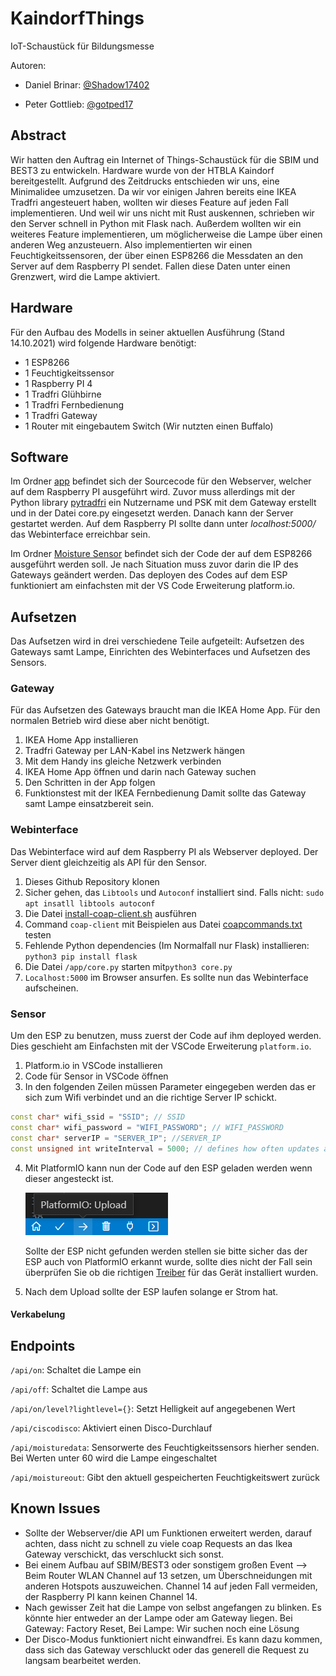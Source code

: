 # KaindorfThings
IoT-Schaustück für Bildungsmesse

Autoren:
+ Daniel Brinar: [@Shadow17402](https://github.com/Shadow17402)
- Peter Gottlieb: [@gotped17](https://github.com/gotped17)


## Abstract

Wir hatten den Auftrag ein Internet of Things-Schaustück für die SBIM und BEST3 zu entwickeln. Hardware wurde von der HTBLA Kaindorf bereitgestellt. Aufgrund des Zeitdrucks entschieden wir uns, eine Minimalidee umzusetzen. Da wir vor einigen Jahren bereits eine IKEA Tradfri angesteuert haben, wollten wir dieses Feature auf jeden Fall implementieren. Und weil wir uns nicht mit Rust auskennen, schrieben wir den Server schnell in Python mit Flask nach. Außerdem wollten wir ein weiteres Feature implementieren, um möglicherweise die Lampe über einen anderen Weg anzusteuern. Also implementierten wir einen Feuchtigkeitssensoren, der über einen ESP8266 die Messdaten an den Server auf dem Raspberry PI sendet. Fallen diese Daten unter einen Grenzwert, wird die Lampe aktiviert.

## Hardware

Für den Aufbau des Modells in seiner aktuellen Ausführung (Stand 14.10.2021) wird folgende Hardware benötigt:
+ 1 ESP8266
+ 1 Feuchtigkeitssensor
+ 1 Raspberry PI 4
+ 1 Tradfri Glühbirne
+ 1 Tradfri Fernbedienung
+ 1 Tradfri Gateway
+ 1 Router mit eingebautem Switch (Wir nutzten einen Buffalo)

## Software

Im Ordner [app](https://github.com/BriGot17/KaindorfThings/tree/master/app) befindet sich der Sourcecode für den Webserver, welcher auf dem Raspberry PI ausgeführt wird. Zuvor muss allerdings mit der Python library [pytradfri](https://github.com/home-assistant-libs/pytradfri) ein Nutzername und PSK mit dem Gateway erstellt und in der Datei core.py eingesetzt werden. Danach kann der Server gestartet werden. Auf dem Raspberry PI sollte dann unter *localhost:5000/* das Webinterface erreichbar sein.

Im Ordner [Moisture Sensor](https://github.com/BriGot17/KaindorfThings/tree/master/Moisture_Sensor) befindet sich der Code der auf dem ESP8266 ausgeführt werden soll. Je nach Situation muss zuvor darin die IP des Gateways geändert werden. Das deployen des Codes auf dem ESP funktioniert am einfachsten mit der VS Code Erweiterung platform.io.

## Aufsetzen

Das Aufsetzen wird in drei verschiedene Teile aufgeteilt: Aufsetzen des Gateways samt Lampe, Einrichten des Webinterfaces und Aufsetzen des Sensors.

### Gateway

Für das Aufsetzen des Gateways braucht man die IKEA Home App. Für den normalen Betrieb wird diese aber nicht benötigt.
  1. IKEA Home App installieren
  2. Tradfri Gateway per LAN-Kabel ins Netzwerk hängen
  3. Mit dem Handy ins gleiche Netzwerk verbinden
  4. IKEA Home App öffnen und darin nach Gateway suchen
  5. Den Schritten in der App folgen
  6. Funktionstest mit der IKEA Fernbedienung
Damit sollte das Gateway samt Lampe einsatzbereit sein.

### Webinterface

Das Webinterface wird auf dem Raspberry PI als Webserver deployed. Der Server dient gleichzeitig als API für den Sensor.

  1. Dieses Github Repository klonen
  2. Sicher gehen, das `Libtools` und `Autoconf` installiert sind. Falls nicht: `sudo apt insatll libtools autoconf`
  3. Die Datei [install-coap-client.sh](https://github.com/BriGot17/KaindorfThings/blob/master/install-coap-client.sh) ausführen
  4. Command `coap-client` mit Beispielen aus Datei [coapcommands.txt](https://github.com/BriGot17/KaindorfThings/blob/master/coapcommands.txt) testen
  5. Fehlende Python dependencies (Im Normalfall nur Flask) installieren: `python3 pip install flask`
  6. Die Datei `/app/core.py` starten mit`python3 core.py`
  7. `Localhost:5000` im Browser ansurfen. Es sollte nun das Webinterface aufscheinen.

### Sensor

Um den ESP zu benutzen, muss zuerst der Code auf ihm deployed werden. Dies geschieht am Einfachsten mit der VSCode Erweiterung `platform.io`.
  1. Platform.io in VSCode installieren
  2. Code für Sensor in VSCode öffnen
  3. In den folgenden Zeilen müssen Parameter eingegeben werden das er sich zum Wifi verbindet und an die richtige Server IP schickt.
```cpp
const char* wifi_ssid = "SSID"; // SSID
const char* wifi_password = "WIFI_PASSWORD"; // WIFI_PASSWORD 
const char* serverIP = "SERVER_IP"; //SERVER_IP    
const unsigned int writeInterval = 5000; // defines how often updates are sent to the server. 1000 = 1 second 
```
  4. Mit PlatformIO kann nun der Code auf den ESP geladen werden wenn dieser angesteckt ist.
  
     ![alt text](https://github.com/BriGot17/KaindorfThings/blob/master/Readme_Pics/PIO_Upload.png?raw=true)
  
     Sollte der ESP nicht gefunden werden stellen sie bitte sicher das der ESP auch von PlatformIO erkannt wurde, sollte dies nicht der Fall sein überprüfen Sie ob die richtigen          [Treiber](https://www.silabs.com/developers/usb-to-uart-bridge-vcp-drivers) für das Gerät installiert wurden.
  5. Nach dem Upload sollte der ESP laufen solange er Strom hat.

#### Verkabelung

## Endpoints

`/api/on`: Schaltet die Lampe ein

`/api/off`: Schaltet die Lampe aus

`/api/on/level?lightlevel={}`: Setzt Helligkeit auf angegebenen Wert

`/api/ciscodisco`: Aktiviert einen Disco-Durchlauf

`/api/moisturedata`: Sensorwerte des Feuchtigkeitssensors hierher senden. Bei Werten unter 60 wird die Lampe eingeschaltet

`/api/moistureout`: Gibt den aktuell gespeicherten Feuchtigkeitswert zurück



## Known Issues

+ Sollte der Webserver/die API um Funktionen erweitert werden, darauf achten, dass nicht zu schnell zu viele coap Requests an das Ikea Gateway verschickt, das verschluckt sich sonst.
+ Bei einem Aufbau auf SBIM/BEST3 oder sonstigem großen Event --> Beim Router WLAN Channel auf 13 setzen, um Überschneidungen mit anderen Hotspots auszuweichen. Channel 14 auf 
  jeden Fall vermeiden, der Raspberry PI kann keinen Channel 14.
+ Nach gewisser Zeit hat die Lampe von selbst angefangen zu blinken. Es könnte hier entweder an der Lampe oder am Gateway liegen. Bei Gateway: Factory Reset, Bei Lampe: Wir suchen noch eine Lösung
+ Der Disco-Modus funktioniert nicht einwandfrei. Es kann dazu kommen, dass sich das Gateway verschluckt oder das generell die Request zu langsam bearbeitet werden.

